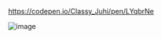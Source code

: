 https://codepen.io/Classy_Juhi/pen/LYqbrNe

![image](https://github.com/ClassyJuhi/API-Projects-Lab/assets/103419567/1aaff58b-288e-48ae-946d-d4395f296ad9)

